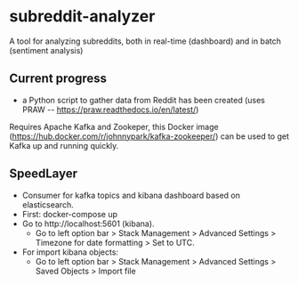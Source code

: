 # subreddit-analyzer
A tool for analyzing subreddits, both in real-time (dashboard) and in batch (sentiment analysis)

## Current progress
- a Python script to gather data from Reddit has been created (uses PRAW -- https://praw.readthedocs.io/en/latest/)

Requires Apache Kafka and Zookeper, this Docker image (https://hub.docker.com/r/johnnypark/kafka-zookeeper/) can be used to get Kafka up and running quickly.

## SpeedLayer
- Consumer for kafka topics and kibana dashboard based on elasticsearch.
- First: docker-compose up
- Go to http://localhost:5601 (kibana).
    - Go to left option bar > Stack Management > Advanced Settings > Timezone for date formatting > Set to UTC.
- For import kibana objects:
    - Go to left option bar > Stack Management > Advanced Settings > Saved Objects > Import file